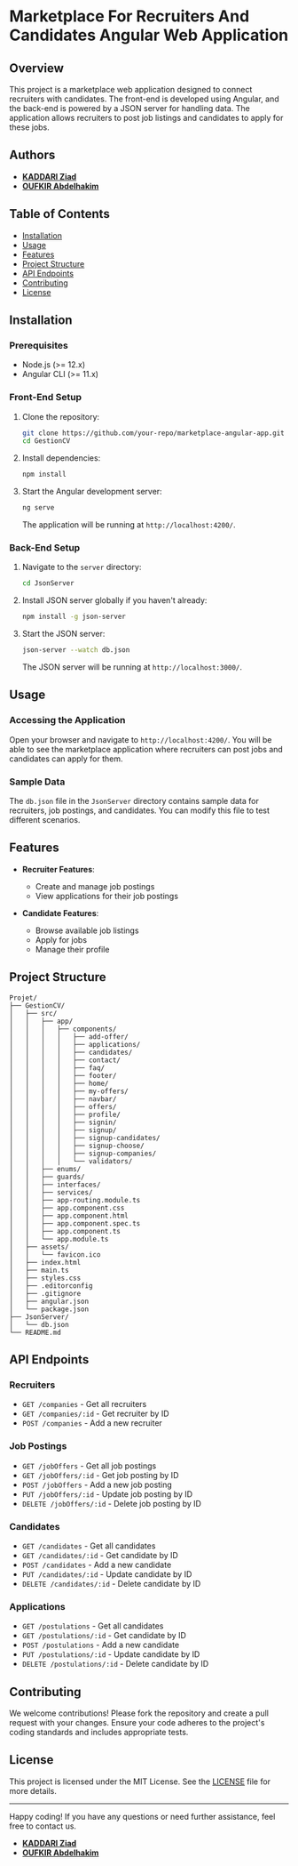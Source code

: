 # Marketplace For Recruiters And Candidates Angular Web Application

## Overview

This project is a marketplace web application designed to connect recruiters with candidates. The front-end is developed using Angular, and the back-end is powered by a JSON server for handling data. The application allows recruiters to post job listings and candidates to apply for these jobs.

## Authors

- [**KADDARI Ziad**](https://www.linkedin.com/in/ziadkaddari/)
- [**OUFKIR Abdelhakim**](https://www.linkedin.com/in/oufkir-abdel-hakim/)

## Table of Contents

- [Installation](#installation)
- [Usage](#usage)
- [Features](#features)
- [Project Structure](#project-structure)
- [API Endpoints](#api-endpoints)
- [Contributing](#contributing)
- [License](#license)

## Installation

### Prerequisites

- Node.js (>= 12.x)
- Angular CLI (>= 11.x)

### Front-End Setup

1. Clone the repository:
    ```sh
    git clone https://github.com/your-repo/marketplace-angular-app.git
    cd GestionCV
    ```

2. Install dependencies:
    ```sh
    npm install
    ```

3. Start the Angular development server:
    ```sh
    ng serve
    ```
   The application will be running at `http://localhost:4200/`.

### Back-End Setup

1. Navigate to the `server` directory:
    ```sh
    cd JsonServer
    ```

2. Install JSON server globally if you haven't already:
    ```sh
    npm install -g json-server
    ```

3. Start the JSON server:
    ```sh
    json-server --watch db.json
    ```
   The JSON server will be running at `http://localhost:3000/`.

## Usage

### Accessing the Application

Open your browser and navigate to `http://localhost:4200/`. You will be able to see the marketplace application where recruiters can post jobs and candidates can apply for them.

### Sample Data

The `db.json` file in the `JsonServer` directory contains sample data for recruiters, job postings, and candidates. You can modify this file to test different scenarios.

## Features

- **Recruiter Features**:
  - Create and manage job postings
  - View applications for their job postings

- **Candidate Features**:
  - Browse available job listings
  - Apply for jobs
  - Manage their profile

## Project Structure
```
Projet/
├── GestionCV/
│   ├── src/
│   │   ├── app/
│   │   │   ├── components/
│   │   │   │   ├── add-offer/
│   │   │   │   ├── applications/
│   │   │   │   ├── candidates/
│   │   │   │   ├── contact/
│   │   │   │   ├── faq/
│   │   │   │   ├── footer/
│   │   │   │   ├── home/
│   │   │   │   ├── my-offers/
│   │   │   │   ├── navbar/
│   │   │   │   ├── offers/
│   │   │   │   ├── profile/
│   │   │   │   ├── signin/
│   │   │   │   ├── signup/
│   │   │   │   ├── signup-candidates/
│   │   │   │   ├── signup-choose/
│   │   │   │   ├── signup-companies/
│   │   │   │   └── validators/
│   │   ├── enums/
│   │   ├── guards/
│   │   ├── interfaces/
│   │   ├── services/
│   │   ├── app-routing.module.ts
│   │   ├── app.component.css
│   │   ├── app.component.html
│   │   ├── app.component.spec.ts
│   │   ├── app.component.ts
│   │   └── app.module.ts
│   ├── assets/
│   │   └── favicon.ico
│   ├── index.html
│   ├── main.ts
│   ├── styles.css
│   ├── .editorconfig
│   ├── .gitignore
│   ├── angular.json
│   └── package.json  
├── JsonServer/
│   └── db.json
└── README.md
```





## API Endpoints

### Recruiters

- `GET /companies` - Get all recruiters
- `GET /companies/:id` - Get recruiter by ID
- `POST /companies` - Add a new recruiter

### Job Postings

- `GET /jobOffers` - Get all job postings
- `GET /jobOffers/:id` - Get job posting by ID
- `POST /jobOffers` - Add a new job posting
- `PUT /jobOffers/:id` - Update job posting by ID
- `DELETE /jobOffers/:id` - Delete job posting by ID

### Candidates

- `GET /candidates` - Get all candidates
- `GET /candidates/:id` - Get candidate by ID
- `POST /candidates` - Add a new candidate
- `PUT /candidates/:id` - Update candidate by ID
- `DELETE /candidates/:id` - Delete candidate by ID

### Applications

- `GET /postulations` - Get all candidates
- `GET /postulations/:id` - Get candidate by ID
- `POST /postulations` - Add a new candidate
- `PUT /postulations/:id` - Update candidate by ID
- `DELETE /postulations/:id` - Delete candidate by ID


## Contributing

We welcome contributions! Please fork the repository and create a pull request with your changes. Ensure your code adheres to the project's coding standards and includes appropriate tests.

## License

This project is licensed under the MIT License. See the [LICENSE](LICENSE) file for more details.

---

Happy coding! If you have any questions or need further assistance, feel free to contact us.

- [**KADDARI Ziad**](https://www.linkedin.com/in/ziadkaddari/)
- [**OUFKIR Abdelhakim**](https://www.linkedin.com/in/oufkir-abdel-hakim/)
